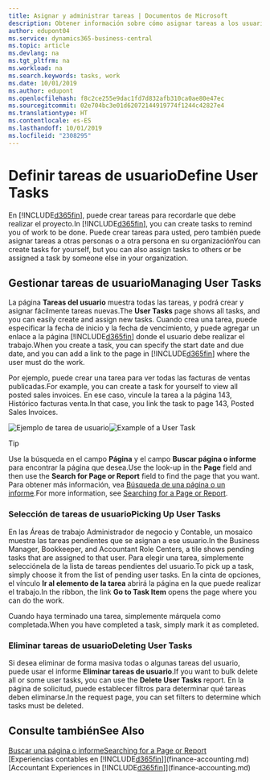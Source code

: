 ```yaml
---
title: Asignar y administrar tareas | Documentos de Microsoft
description: Obtener información sobre cómo asignar tareas a los usuarios, incluido su contable, en Business Central
author: edupont04
ms.service: dynamics365-business-central
ms.topic: article
ms.devlang: na
ms.tgt_pltfrm: na
ms.workload: na
ms.search.keywords: tasks, work
ms.date: 10/01/2019
ms.author: edupont
ms.openlocfilehash: f8c2ce255e9dac1fd7d832afb310ca0ae80e47ec
ms.sourcegitcommit: 02e704bc3e01d62072144919774f1244c42827e4
ms.translationtype: HT
ms.contentlocale: es-ES
ms.lasthandoff: 10/01/2019
ms.locfileid: "2308295"
---
```

# <a name="define-user-tasks"></a><span data-ttu-id="ff41a-103">Definir tareas de usuario</span><span class="sxs-lookup"><span data-stu-id="ff41a-103">Define User Tasks</span></span>
<span data-ttu-id="ff41a-104">En [!INCLUDE[d365fin](includes/d365fin_md.md)], puede crear tareas para recordarle que debe realizar el proyecto.</span><span class="sxs-lookup"><span data-stu-id="ff41a-104">In [!INCLUDE[d365fin](includes/d365fin_md.md)], you can create tasks to remind you of work to be done.</span></span> <span data-ttu-id="ff41a-105">Puede crear tareas para usted, pero también puede asignar tareas a otras personas o a otra persona en su organización</span><span class="sxs-lookup"><span data-stu-id="ff41a-105">You can create tasks for yourself, but you can also assign tasks to others or be assigned a task by someone else in your organization.</span></span>  

## <a name="managing-user-tasks"></a><span data-ttu-id="ff41a-106">Gestionar tareas de usuario</span><span class="sxs-lookup"><span data-stu-id="ff41a-106">Managing User Tasks</span></span>
<span data-ttu-id="ff41a-107">La página **Tareas del usuario** muestra todas las tareas, y podrá crear y asignar fácilmente tareas nuevas.</span><span class="sxs-lookup"><span data-stu-id="ff41a-107">The **User Tasks** page shows all tasks, and you can easily create and assign new tasks.</span></span> <span data-ttu-id="ff41a-108">Cuando crea una tarea, puede especificar la fecha de inicio y la fecha de vencimiento, y puede agregar un enlace a la página [!INCLUDE[d365fin](includes/d365fin_md.md)] donde el usuario debe realizar el trabajo.</span><span class="sxs-lookup"><span data-stu-id="ff41a-108">When you create a task, you can specify the start date and due date, and you can add a link to the page in [!INCLUDE[d365fin](includes/d365fin_md.md)] where the user must do the work.</span></span>  

<span data-ttu-id="ff41a-109">Por ejemplo, puede crear una tarea para ver todas las facturas de ventas publicadas.</span><span class="sxs-lookup"><span data-stu-id="ff41a-109">For example, you can create a task for yourself to view all posted sales invoices.</span></span> <span data-ttu-id="ff41a-110">En ese caso, vincule la tarea a la página 143, Histórico facturas venta.</span><span class="sxs-lookup"><span data-stu-id="ff41a-110">In that case, you link the task to page 143, Posted Sales Invoices.</span></span>  

<span data-ttu-id="ff41a-111">![Ejemplo de tarea de usuario](media/across-user-tasks/sample-user-task.png "Ejemplo de tarea de usuario")</span><span class="sxs-lookup"><span data-stu-id="ff41a-111">![Example of a User Task](media/across-user-tasks/sample-user-task.png "Example of a user task")</span></span>

> [!TIP]  
>  <span data-ttu-id="ff41a-112">Use la búsqueda en el campo **Página** y el campo **Buscar página o informe** para encontrar la página que desea.</span><span class="sxs-lookup"><span data-stu-id="ff41a-112">Use the look-up in the **Page** field and then use the **Search for Page or Report** field to find the page that you want.</span></span> <span data-ttu-id="ff41a-113">Para obtener más información, vea [Búsqueda de una página o un informe](ui-search.md).</span><span class="sxs-lookup"><span data-stu-id="ff41a-113">For more information, see [Searching for a Page or Report](ui-search.md).</span></span>  

### <a name="picking-up-user-tasks"></a><span data-ttu-id="ff41a-114">Selección de tareas de usuario</span><span class="sxs-lookup"><span data-stu-id="ff41a-114">Picking Up User Tasks</span></span>
<span data-ttu-id="ff41a-115">En las Áreas de trabajo Administrador de negocio y Contable, un mosaico muestra las tareas pendientes que se asignan a ese usuario.</span><span class="sxs-lookup"><span data-stu-id="ff41a-115">In the Business Manager, Bookkeeper, and Accountant Role Centers, a tile shows pending tasks that are assigned to that user.</span></span> <span data-ttu-id="ff41a-116">Para elegir una tarea, simplemente selecciónela de la lista de tareas pendientes del usuario.</span><span class="sxs-lookup"><span data-stu-id="ff41a-116">To pick up a task, simply choose it from the list of pending user tasks.</span></span> <span data-ttu-id="ff41a-117">En la cinta de opciones, el vínculo **Ir al elemento de la tarea** abrirá la página en la que puede realizar el trabajo.</span><span class="sxs-lookup"><span data-stu-id="ff41a-117">In the ribbon, the link **Go to Task Item** opens the page where you can do the work.</span></span>  

<span data-ttu-id="ff41a-118">Cuando haya terminado una tarea, simplemente márquela como completada.</span><span class="sxs-lookup"><span data-stu-id="ff41a-118">When you have completed a task, simply mark it as completed.</span></span>  

### <a name="deleting-user-tasks"></a><span data-ttu-id="ff41a-119">Eliminar tareas de usuario</span><span class="sxs-lookup"><span data-stu-id="ff41a-119">Deleting User Tasks</span></span>
<span data-ttu-id="ff41a-120">Si desea eliminar de forma masiva todas o algunas tareas del usuario, puede usar el informe **Eliminar tareas de usuario**.</span><span class="sxs-lookup"><span data-stu-id="ff41a-120">If you want to bulk delete all or some user tasks, you can use the **Delete User Tasks** report.</span></span> <span data-ttu-id="ff41a-121">En la página de solicitud, puede establecer filtros para determinar qué tareas deben eliminarse.</span><span class="sxs-lookup"><span data-stu-id="ff41a-121">In the request page, you can set filters to determine which tasks must be deleted.</span></span>  

## <a name="see-also"></a><span data-ttu-id="ff41a-122">Consulte también</span><span class="sxs-lookup"><span data-stu-id="ff41a-122">See Also</span></span>
[<span data-ttu-id="ff41a-123">Buscar una página o informe</span><span class="sxs-lookup"><span data-stu-id="ff41a-123">Searching for a Page or Report</span></span>](ui-search.md)  
<span data-ttu-id="ff41a-124">[Experiencias contables en [!INCLUDE[d365fin](includes/d365fin_md.md)]](finance-accounting.md)</span><span class="sxs-lookup"><span data-stu-id="ff41a-124">[Accountant Experiences in [!INCLUDE[d365fin](includes/d365fin_md.md)]](finance-accounting.md)</span></span>  
